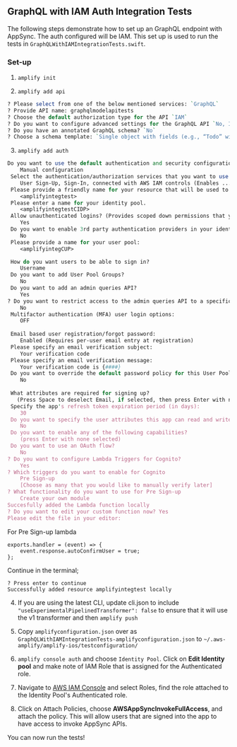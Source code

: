 ## GraphQL with IAM Auth Integration Tests

The following steps demonstrate how to set up an GraphQL endpoint with AppSync. The auth configured will be IAM. This set up is used to run the tests in `GraphQLWithIAMIntegrationTests.swift`.

### Set-up

1. `amplify init`

2. `amplify add api`

```perl
? Please select from one of the below mentioned services: `GraphQL`
? Provide API name: graphqlmodelapitests
? Choose the default authorization type for the API `IAM`
? Do you want to configure advanced settings for the GraphQL API `No, I am done.`
? Do you have an annotated GraphQL schema? `No`
? Choose a schema template: `Single object with fields (e.g., “Todo” with ID, name, description)`
```

3. `amplify add auth`
```perl
Do you want to use the default authentication and security configuration? 
    Manual configuration
 Select the authentication/authorization services that you want to use: 
    User Sign-Up, Sign-In, connected with AWS IAM controls (Enables ...)
 Please provide a friendly name for your resource that will be used to label this category in the project: 
    <amplifyintegtest>
 Please enter a name for your identity pool. 
    <amplifyintegtestCIDP>
 Allow unauthenticated logins? (Provides scoped down permissions that you can control via AWS IAM) 
    Yes
 Do you want to enable 3rd party authentication providers in your identity pool? 
    No
 Please provide a name for your user pool: 
    <amplifyintegCUP>

 How do you want users to be able to sign in? 
    Username
 Do you want to add User Pool Groups? 
    No
 Do you want to add an admin queries API? 
    Yes
? Do you want to restrict access to the admin queries API to a specific Group 
    No
 Multifactor authentication (MFA) user login options: 
    OFF
 
 Email based user registration/forgot password: 
    Enabled (Requires per-user email entry at registration)
 Please specify an email verification subject: 
    Your verification code
 Please specify an email verification message: 
    Your verification code is {####}
 Do you want to override the default password policy for this User Pool? 
    No
 
 What attributes are required for signing up? 
   (Press Space to deselect Email, if selected, then press Enter with none selected)
 Specify the app's refresh token expiration period (in days): 
    30
 Do you want to specify the user attributes this app can read and write? 
    No
 Do you want to enable any of the following capabilities?
    (press Enter with none selected)
 Do you want to use an OAuth flow? 
    No
? Do you want to configure Lambda Triggers for Cognito? 
    Yes
? Which triggers do you want to enable for Cognito
    Pre Sign-up
    [Choose as many that you would like to manually verify later]
? What functionality do you want to use for Pre Sign-up 
    Create your own module
Succesfully added the Lambda function locally
? Do you want to edit your custom function now? Yes
Please edit the file in your editor: 
```

For Pre Sign-up lambda

```
exports.handler = (event) => {
    event.response.autoConfirmUser = true;
};
```

Continue in the terminal;

```
? Press enter to continue
Successfully added resource amplifyintegtest locally
```

4. If you are using the latest CLI, update cli.json to include `"useExperimentalPipelinedTransformer": false` to ensure that it will use the v1 transformer and then `amplify push`

5. Copy `amplifyconfiguration.json` over as `GraphQLWithIAMIntegrationTests-amplifyconfiguration.json` to `~/.aws-amplify/amplify-ios/testconfiguration/`

6. `amplify console auth` and choose `Identity Pool`. Click on **Edit Identity pool** and make note of IAM Role that is assigned for the Authenticated role.

7. Navigate to [AWS IAM Console](https://console.aws.amazon.com/iam/home) and select Roles, find the role attached to the Identity Pool's Authenticated role.

8. Click on Attach Policies, choose **AWSAppSyncInvokeFullAccess**, and attach the policy. This will allow users that are signed into the app to have access to invoke AppSync APIs.

You can now run the tests!
